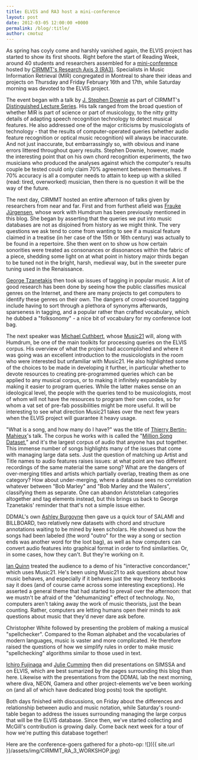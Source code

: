 ```yaml
---
title: ELVIS and RA3 host a mini-conference
layout: post
date: 2012-03-05 12:00:00 +0000
permalink: /blog/:title/
author: cmotuz
---
```


As spring has coyly come and harshly vanished again, the ELVIS project has started to show its first shoots. Right before the start of Reading Week, around 40 students and researchers assembled for a [mini-conference](http://www.cirmmt.org/activities/workshops/research/musical-info/event) hosted by [CIRMMT's Research Axis 3 (RA3)](http://www.cirmmt.org/research/axes/Musical_Information_Retrieval). Specialists in Music Information Retrieval (MIR) congregated in Montreal to share their ideas and projects on Thursday and Friday February 16th and 17th, while Saturday morning was devoted to the ELVIS project.

The event began with a talk by [J. Stephen Downie](http://www.lis.illinois.edu/people/faculty/jdownie) as part of CIRMMT's [Distinguished Lecture Series](http://www.cirmmt.org/activities/distinguished-lectures). His talk ranged from the broad question of whether MIR is part of science or part of musicology, to the nitty gritty details of adapting speech recognition technology to detect musical features. He also addressed one of the major criticisms by musicologists of technology - that the results of computer-operated queries (whether audio feature recognition or optical music recognition) will always be inaccurate. And not just inaccurate, but embarrassingly so, with obvious and inane errors littered throughout query results. Stephen Downie, however, made the interesting point that on his own chord recognition experiments, the two musicians who produced the analyses against which the computer's results couple be tested could only claim 70% agreement between themselves. If 70% accuracy is all a computer needs to attain to keep up with a skilled (read: tired, overworked) musician, then there is no question it will be the way of the future.

The next day, CIRMMT hosted an entire afternoon of talks given by researchers from near and far. First and from furthest afield was [Frauke Jürgensen](http://www.abdn.ac.uk/music/people/profiles/f.jurgensen), whose work with Humdrum has been previously mentioned in this blog. She began by asserting that the queries we put into music databases are not as disjoined from history as we might think. The very questions we ask tend to come from wanting to see if a musical feature claimed in a treatise (in her case of the 15th or 16th century) was actually to be found in a repertoire. She then went on to show us how certain sonorities were treated as consonances or dissonances within the fabric of a piece, shedding some light on at what point in history major thirds began to be tuned not in the bright, harsh, medieval way, but in the sweeter pure tuning used in the Renaissance.

[George Tzanetakis](http://webhome.csc.uvic.ca/~gtzan/output/) then took up issues of tagging in popular music. A lot of good research has been done by seeing how the public classifies musical genres on the Internet, and there are many projects to get computers to identify these genres on their own. The dangers of crowd-sourced tagging include having to sort through a plethora of synonyms afterwards, sparseness in tagging, and a popular rather than crafted vocabulary, which he dubbed a "folksonomy" - a nice bit of vocabulary for my conference loot bag.

The next speaker was [Michael Cuthbert](http://web.mit.edu/music/facstaff/cuthbert.html), whose [Music21](http://web.mit.edu/music21/) will, along with Humdrum, be one of the main toolkits for processing queries on the ELVIS corpus. His overview of what the project had accomplished and where it was going was an excellent introduction to the musicologists in the room who were interested but unfamiliar with Music21. He also highlighted some of the choices to be made in developing it further, in particular whether to devote resources to creating pre-programmed queries which can be applied to any musical corpus, or to making it infinitely expandable by making it easier to program queries. While the latter makes sense on an ideological level, the people with the queries tend to be musicologists, most of whom will not have the resources to program their own codes, so for whom a vat set of pre-fab possibilities might be more useful. It will be interesting to see what direction Music21 takes over the next few years when the ELVIS project will guarantee it heavy usage.

"What is a song, and how many do I have?" was the title of [Thierry Bertin-Mahieux](http://tbertinmahieux.com/wp/?page_id=4)'s talk. The corpus he works with is called the "[Million Song Dataset](http://labrosa.ee.columbia.edu/millionsong/)," and it's the largest corpus of audio that anyone has put together. This immense number of songs highlights many of the issues that come with managing large data sets. Just the question of matching up Artist and Title names to audio features raises issues: at what point are two different recordings of the same material the same song? What are the dangers of over-merging titles and artists which partially overlap, treating them as one category? How about under-merging, where a database sees no correlation whatever between "Bob Marley" and "Bob Marley and the Wailers", classifying them as separate. One can abandon Aristotelian categories altogether and tag elements instead, but this brings us back to George Tzanetakis' reminder that that's not a simple issue either.

DDMAL's own [Ashley Burgoyne](http://nl.linkedin.com/in/johnashleyburgoyne) then gave us a quick tour of SALAMI and BILLBOARD, two relatively new datasets with chord and structure annotations waiting to be mined by keen scholars. He showed us how the songs had been labeled (the word "outro" for the way a song or section ends was another word for the loot bag), as well as how computers can convert audio features into graphical format in order to find similarities. Or, in some cases, how they can't. But they're working on it.

[Ian Quinn](http://yalemusic.yale.edu/people/ian-quinn) treated the audience to a demo of his "interactive concordancer," which uses Music21. He's been using Music21 to ask questions about how music behaves, and especially if it behaves just the way theory textbooks say it does (and of course came across some interesting exceptions). He asserted a general theme that had started to prevail over the afternoon: that we mustn't be afraid of the "dehumanizing" effect of technology. No, computers aren't taking away the work of music theorists, just the bean counting. Rather, computers are letting humans open their minds to ask questions about music that they'd never dare ask before.

Christopher White followed by presenting the problem of making a musical "spellchecker". Compared to the Roman alphabet and the vocabularies of modern languages, music is vaster and more complicated. He therefore raised the questions of how we simplify rules in order to make music "spellchecking" algorithms similar to those used in text.

[Ichiro Fujinaga](http://www.music.mcgill.ca/~ich/) and [Julie Cumming](http://www.mcgill.ca/music/about-us/bio/julie-e-cumming) then did presentations on SIMSSA and on ELVIS, which are best sumarized by the pages surrounding this blog than here. Likewise with the presentations from the DDMAL lab the next morning, where diva, NEON, Gamera and other project-elements we've been working on (and all of which have dedicated blog posts) took the spotlight.  

Both days finished with discussions, on Friday about the differences and relationship between audio and music notation, while Saturday's round-table began to address the issues surrounding managing the large corpus that will be the ELVIS database. Since then, we've started collecting and McGill's contribution is growing daily. Come back next week for a tour of how we're putting this database together!

Here are the conference-goers gathered for a photo-op:
![]({{ site.url }}/assets/img/CIRMMT_RA_3_WORKSHOP.jpg)
